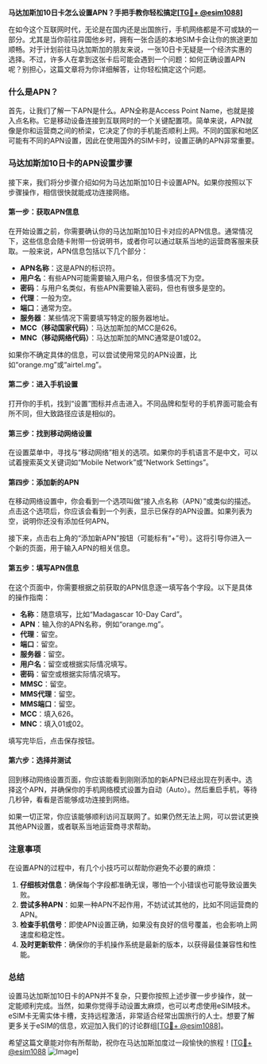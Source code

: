 **马达加斯加10日卡怎么设置APN？手把手教你轻松搞定[[TG💪+ @esim1088](https://t.me/s/esim1088)]**

在如今这个互联网时代，无论是在国内还是出国旅行，手机网络都是不可或缺的一部分。尤其是当你前往异国他乡时，拥有一张合适的本地SIM卡会让你的旅途更加顺畅。对于计划前往马达加斯加的朋友来说，一张10日卡无疑是一个经济实惠的选择。不过，许多人在拿到这张卡后可能会遇到一个问题：如何正确设置APN呢？别担心，这篇文章将为你详细解答，让你轻松搞定这个问题。

### 什么是APN？

首先，让我们了解一下APN是什么。APN全称是Access Point Name，也就是接入点名称。它是移动设备连接到互联网时的一个关键配置项。简单来说，APN就像是你和运营商之间的桥梁，它决定了你的手机能否顺利上网。不同的国家和地区可能有不同的APN设置，因此在使用国外的SIM卡时，设置正确的APN非常重要。

### 马达加斯加10日卡的APN设置步骤

接下来，我们将分步骤介绍如何为马达加斯加10日卡设置APN。如果你按照以下步骤操作，相信很快就能成功连接网络。

#### 第一步：获取APN信息

在开始设置之前，你需要确认你的马达加斯加10日卡对应的APN信息。通常情况下，这些信息会随卡附带一份说明书，或者你可以通过联系当地的运营商客服来获取。一般来说，APN信息包括以下几个部分：

- **APN名称**：这是APN的标识符。
- **用户名**：有些APN可能需要输入用户名，但很多情况下为空。
- **密码**：与用户名类似，有些APN需要输入密码，但也有很多是空的。
- **代理**：一般为空。
- **端口**：通常为空。
- **服务器**：某些情况下需要填写特定的服务器地址。
- **MCC（移动国家代码）**：马达加斯加的MCC是626。
- **MNC（移动网络代码）**：马达加斯加的MNC通常是01或02。

如果你不确定具体的信息，可以尝试使用常见的APN设置，比如“orange.mg”或“airtel.mg”。

#### 第二步：进入手机设置

打开你的手机，找到“设置”图标并点击进入。不同品牌和型号的手机界面可能会有所不同，但大致路径应该是相似的。

#### 第三步：找到移动网络设置

在设置菜单中，寻找与“移动网络”相关的选项。如果你的手机语言不是中文，可以试着搜索英文关键词如“Mobile Network”或“Network Settings”。

#### 第四步：添加新的APN

在移动网络设置中，你会看到一个选项叫做“接入点名称（APN）”或类似的描述。点击这个选项后，你应该会看到一个列表，显示已保存的APN设置。如果列表为空，说明你还没有添加任何APN。

接下来，点击右上角的“添加新APN”按钮（可能标有“+”号）。这将引导你进入一个新的页面，用于输入APN的相关信息。

#### 第五步：填写APN信息

在这个页面中，你需要根据之前获取的APN信息逐一填写各个字段。以下是具体的操作指南：

- **名称**：随意填写，比如“Madagascar 10-Day Card”。
- **APN**：输入你的APN名称，例如“orange.mg”。
- **代理**：留空。
- **端口**：留空。
- **服务器**：留空。
- **用户名**：留空或根据实际情况填写。
- **密码**：留空或根据实际情况填写。
- **MMSC**：留空。
- **MMS代理**：留空。
- **MMS端口**：留空。
- **MCC**：填入626。
- **MNC**：填入01或02。

填写完毕后，点击保存按钮。

#### 第六步：选择并测试

回到移动网络设置页面，你应该能看到刚刚添加的新APN已经出现在列表中。选择这个APN，并确保你的手机网络模式设置为自动（Auto）。然后重启手机，等待几秒钟，看看是否能够成功连接到网络。

如果一切正常，你应该能够顺利访问互联网了。如果仍然无法上网，可以尝试更换其他APN设置，或者联系当地运营商寻求帮助。

### 注意事项

在设置APN的过程中，有几个小技巧可以帮助你避免不必要的麻烦：

1. **仔细核对信息**：确保每个字段都准确无误，哪怕一个小错误也可能导致设置失败。
2. **尝试多种APN**：如果一种APN不起作用，不妨试试其他的，比如不同运营商的APN。
3. **检查手机信号**：即使APN设置正确，如果没有良好的信号覆盖，也会影响上网速度和稳定性。
4. **及时更新软件**：确保你的手机操作系统是最新的版本，以获得最佳兼容性和性能。

### 总结

设置马达加斯加10日卡的APN并不复杂，只要你按照上述步骤一步步操作，就一定能顺利完成。当然，如果你觉得手动设置太麻烦，也可以考虑使用eSIM技术。eSIM卡无需实体卡槽，支持远程激活，非常适合经常出国旅行的人士。想要了解更多关于eSIM的信息，欢迎加入我们的讨论群组[[TG💪+ @esim1088](https://t.me/s/esim1088)]。

希望这篇文章能对你有所帮助，祝你在马达加斯加度过一段愉快的旅程！[[TG💪+ @esim1088](https://t.me/s/esim1088) ![Image](https://i.postimg.cc/4NQfJmqS/Snipaste-2025-05-13-00-14-12.png)]
